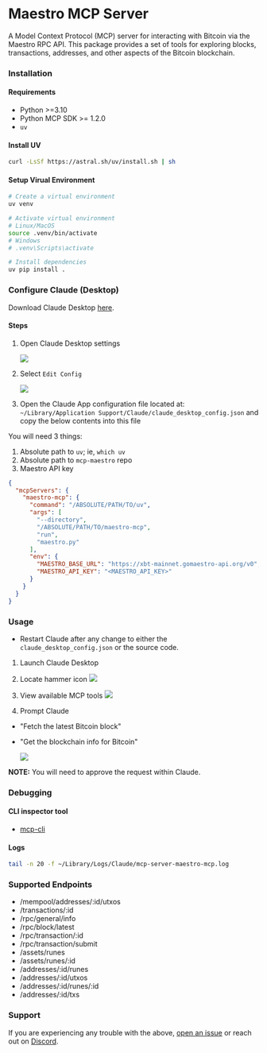 # Maestro MCP Server

A Model Context Protocol (MCP) server for interacting with Bitcoin via the Maestro RPC API. This package provides a set of tools for exploring blocks, transactions, addresses, and other aspects of the Bitcoin blockchain.

### Installation

#### Requirements
- Python >=3.10
- Python MCP SDK >= 1.2.0
- `uv`

#### Install UV
```bash
curl -LsSf https://astral.sh/uv/install.sh | sh
```

#### Setup Virual Environment
```bash
# Create a virtual environment
uv venv

# Activate virtual environment
# Linux/MacOS
source .venv/bin/activate
# Windows
# .venv\Scripts\activate

# Install dependencies
uv pip install .
```

### Configure Claude (Desktop)

Download Claude Desktop [here](https://claude.ai/download).

#### Steps
1. Open Claude Desktop settings
    
    ![](https://github.com/user-attachments/assets/2112c203-ae28-4a97-881a-b98a629c7809)

2. Select `Edit Config`

    ![](https://github.com/user-attachments/assets/23a2faf2-d634-4cbd-ba6c-b62a1aeb18b8)

3. Open the Claude App configuration file located at: `~/Library/Application Support/Claude/claude_desktop_config.json` and copy the below contents into this file

You will need 3 things:
1. Absolute path to `uv`; ie, `which uv`
2. Absolute path to `mcp-maestro` repo
3. Maestro API key

```json
{
  "mcpServers": {
    "maestro-mcp": {
      "command": "/ABSOLUTE/PATH/TO/uv",
      "args": [
        "--directory",
        "/ABSOLUTE/PATH/TO/maestro-mcp",
        "run",
        "maestro.py"
      ],
      "env": {
        "MAESTRO_BASE_URL": "https://xbt-mainnet.gomaestro-api.org/v0",
        "MAESTRO_API_KEY": "<MAESTRO_API_KEY>"
      }
    }
  }
}
```

### Usage
- Restart Claude after any change to either the `claude_desktop_config.json` or the source code.

1. Launch Claude Desktop

2. Locate hammer icon
    ![](https://github.com/user-attachments/assets/21bdf2a4-eaaf-47fb-b613-b24a6624b6d6)

3. View available MCP tools
    ![](https://github.com/user-attachments/assets/690c7a01-1454-4e7c-970d-bb05e55ae1c2)

4. Prompt Claude
- "Fetch the latest Bitcoin block"
- "Get the blockchain info for Bitcoin"

    ![](https://github.com/user-attachments/assets/5389404c-0c42-4e30-abba-80c3a618f9dd)

**NOTE:** You will need to approve the request within Claude.

### Debugging
#### CLI inspector tool
- [mcp-cli](https://github.com/wong2/mcp-cli)

#### Logs
```bash
tail -n 20 -f ~/Library/Logs/Claude/mcp-server-maestro-mcp.log
```

### Supported Endpoints
- /mempool/addresses/:id/utxos
- /transactions/:id
- /rpc/general/info
- /rpc/block/latest
- /rpc/transaction/:id
- /rpc/transaction/submit
- /assets/runes
- /assets/runes/:id
- /addresses/:id/runes
- /addresses/:id/utxos
- /addresses/:id/runes/:id
- /addresses/:id/txs

### Support
If you are experiencing any trouble with the above, [open an issue](https://github.com/maestro-org/maestro-mcp/issues/new) or reach out on [Discord](https://discord.gg/ES2rDhBJt3).
